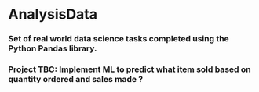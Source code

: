 # AnalysisData

### Set of real world data science tasks completed using the Python Pandas library.

### Project TBC: Implement ML to predict what item sold based on quantity ordered and sales made ? 
